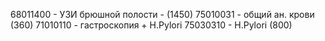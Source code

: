 
68011400 - УЗИ брюшной полости - (1450)
75010031 - общий ан. крови (360)
71010110 - гастроскопия + H.Pylori
75030310 - H.Pylori (800)
